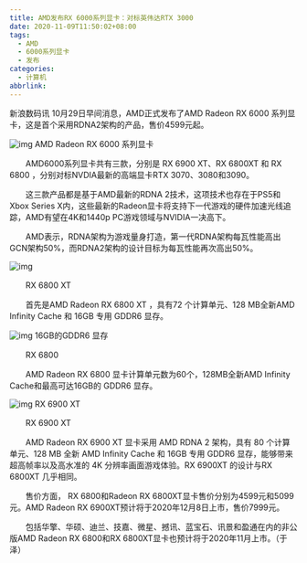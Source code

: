 ```yaml
---
title: AMD发布RX 6000系列显卡：对标英伟达RTX 3000
date: 2020-11-09T11:50:02+08:00
tags:
  - AMD
  - 6000系列显卡
  - 发布
categories:
  - 计算机
abbrlink:
---
```


新浪数码讯 10月29日早间消息，AMD正式发布了AMD Radeon RX 6000 系列显卡，这是首个采用RDNA2架构的产品，售价4599元起。

![img](https://cdn.jsdelivr.net/gh/yakeing/Documentation@main/Hexo/images/e131-kcaeqzx9463493.png)
AMD Radeon RX 6000 系列显卡

　　AMD6000系列显卡共有三款，分别是 RX 6900 XT、RX 6800XT 和 RX 6800 ，分别对标NVDIA最新的高端显卡RTX 3070、3080和3090。

　　这三款产品都是基于AMD最新的RDNA 2技术，这项技术也存在于PS5和Xbox Series X内，这些最新的Radeon显卡将支持下一代游戏的硬件加速光线追踪，AMD有望在4K和1440p PC游戏领域与NVIDIA一决高下。

　　AMD表示，RDNA架构为游戏量身打造，第一代RDNA架构每瓦性能高出GCN架构50%，而RDNA2架构的设计目标为每瓦性能再次高出50%。

![img](https://cdn.jsdelivr.net/gh/yakeing/Documentation@main/Hexo/images/04ba-kcaeqzx9452103.png)

　　RX 6800 XT

　　首先是AMD Radeon RX 6800 XT ，具有72 个计算单元、128 MB全新AMD Infinity Cache 和 16GB 专用 GDDR6 显存。

![img](https://cdn.jsdelivr.net/gh/yakeing/Documentation@main/Hexo/images/1e6a-hqhtuak1727709.png)
16GB的GDDR6 显存

　　RX 6800

　　AMD Radeon RX 6800 显卡计算单元数为60个，128MB全新AMD Infinity Cache和最高可达16GB的 GDDR6 显存。

![img](https://cdn.jsdelivr.net/gh/yakeing/Documentation@main/Hexo/images/9c46-kcaeqzx9458682.jpg)
RX 6900 XT

　　RX 6900 XT

　　AMD Radeon RX 6900 XT 显卡采用 AMD RDNA 2 架构，具有 80 个计算单元、128 MB 全新 AMD Infinity Cache 和 16GB 专用 GDDR6 显存，能够带来超高帧率以及高水准的 4K 分辨率画面游戏体验。RX 6900XT 的设计与RX 6800XT 几乎相同。

　　售价方面， RX 6800和Radeon RX 6800XT显卡售价分别为4599元和5099元。AMD Radeon RX 6900XT预计将于2020年12月8日上市，售价7999元。

　　包括华擎、华硕、迪兰、技嘉、微星、撼讯、蓝宝石、讯景和盈通在内的非公版AMD Radeon RX 6800和RX 6800XT显卡也预计将于2020年11月上市。（于泽）
